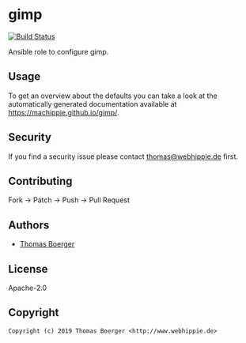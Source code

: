 # gimp

[![Build Status](https://cloud.drone.io/api/badges/machippie/gimp/status.svg)](https://cloud.drone.io/machippie/gimp)

Ansible role to configure gimp.

## Usage

To get an overview about the defaults you can take a look at the automatically generated documentation available at https://machippie.github.io/gimp/.

## Security

If you find a security issue please contact thomas@webhippie.de first.


## Contributing

Fork -> Patch -> Push -> Pull Request


## Authors

* [Thomas Boerger](https://github.com/tboerger)


## License

Apache-2.0


## Copyright

```
Copyright (c) 2019 Thomas Boerger <http://www.webhippie.de>
```
